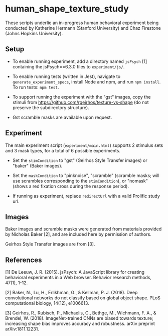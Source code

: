 # human_shape_texture_study

These scripts underlie an in-progress human behavioral experiment being conducted by Katherine Hermann (Stanford University) and Chaz Firestone (Johns Hopkins University).


## Setup

* To enable running experiment, add a directory named `jsPsych` [1] containing the jsPsych==6.3.0 files to `experiment/js/`. 

* To enable running tests (written in Jest), navigate to `generate_experiment_specs`, install Node and npm, and run `npm install`. To run tests: `npm test`.

* To support running the experiment with the "gst" images, copy the stimuli from https://github.com/rgeirhos/texture-vs-shape (do not preserve the subdirectory structure).

* Gst scramble masks are available upon request.


## Experiment

The main experiment script (`experiment/main.html`) supports 2 stimulus sets and 3 mask types, for a total of 6 possible experiments. 

* Set the `stimCondition` to "gst" (Geirhos Style Transfer images) or "baker" (Baker images).

* Set the `maskCondition` to "pinknoise", "scramble" (scramble masks; will use scrambles corresponding to the `stimCondition`), or "nomask" (shows a red fixation cross during the response period).

* If running as experiment, replace `redirectUrl` with a valid Prolific study url.


## Images

Baker images and scramble masks were generated from materials provided by Nicholas Baker [2], and are included here by permission of authors.

Geirhos Style Transfer images are from [3]. 


## References

[1] De Leeuw, J. R. (2015). jsPsych: A JavaScript library for creating behavioral experiments in a Web browser. Behavior research methods, 47(1), 1-12.

[2] Baker, N., Lu, H., Erlikhman, G., & Kellman, P. J. (2018). Deep convolutional networks do not classify based on global object shape. PLoS computational biology, 14(12), e1006613.

[3] Geirhos, R., Rubisch, P., Michaelis, C., Bethge, M., Wichmann, F. A., & Brendel, W. (2018). ImageNet-trained CNNs are biased towards texture; increasing shape bias improves accuracy and robustness. arXiv preprint arXiv:1811.12231.